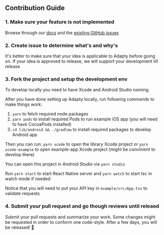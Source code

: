 ## Contribution Guide

### 1. Make sure your feature is not implemented

Browse through our [docs](https://doc.adapty.io/docs/react-native-sdk) and the [existing GitHub issues](https://github.com/adaptyteam/AdaptySDK-React-Native/issues)

### 2. Create issue to determine what's and why's

It's better to make sure that your idea is applicable to Adapty before going on. If your idea is approved to release, we will support your development till release

### 3. Fork the project and setup the development env

To develop locally you need to have Xcode and Android Studio running.

After you have done setting up Adapty locally, run following commands to make things work: 
1. `yarn` to fetch required node packages
2. `yarn pods` to install required Pods to run example iOS app (you will need to have CocoaPods installed)
3. `cd lib/android && ./gradlew` to install required packages to develop Android app

Then you can run:
`yarn xcode` to open the library Xcode project or `yarn xcode-example` to open example-app Xcode project (might be convinient to develop there)

You can open this project in Android Studio via `yarn studio`

Run `yarn start` to start React Native server and `yarn watch` to start tsc in watch mode if needed

Notice that you will need to put your API key in `example/src/App.tsx` to validate requests 

### 4. Submit your pull request and go though reviews until releaed

Submit your pull requests and summarize your work. Some changes might be requested in order to conform one code-style. After a few days, you will be released! 🎉